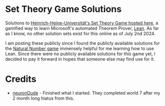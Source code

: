 # Set Theory Game Solutions

Solutions to [Heinrich-Heine-Universität's Set Theory Game hosted here](https://adam.math.hhu.de/#/g/djvelleman/stg4), a gamified way to learn Microsoft's automated Theorem Prover, [Lean](https://lean-lang.org/).  As far as I know, no other solution sets exist for this online as of July 2nd 2024.

I am posting these publicly since I found the publicly available solutions for the [Natural Number game](https://github.com/adyavanapalli/natural-number-game-solutions) immensely helpful for me learning how to use Lean.  Since there were no publicly available solutions for this game yet, I decided to pay it forward in hopes that someone else may find use for it.  

# Credits

- [neuronDude](https://github.com/neuronDude) - Finished what I started.  They completed world 7 after my 2 month long hiatus from this. 
